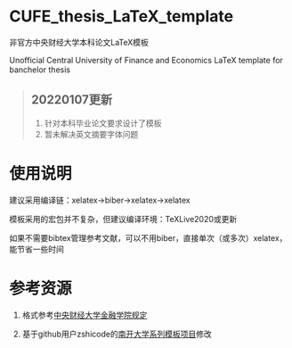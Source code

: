 # CUFE_thesis_LaTeX_template

非官方中央财经大学本科论文LaTeX模板

Unofficial Central University of Finance and Economics LaTeX template for banchelor thesis

> ## 20220107更新
> 1. 针对本科毕业论文要求设计了模板
> 2. 暂未解决英文摘要字体问题

# 使用说明

建议采用编译链：xelatex->biber->xelatex->xelatex

模板采用的宏包并不复杂，但建议编译环境：TeXLive2020或更新

如果不需要bibtex管理参考文献，可以不用biber，直接单次（或多次）xelatex，能节省一些时间

# 参考资源

1. 格式参考[中央财经大学金融学院规定](http://sf.cufe.edu.cn/info/1124/3865.htm)

2. 基于github用户zshicode的[南开大学系列模板项目](https://github.com/zshicode/LaTeX-Beamer-Nankai)修改